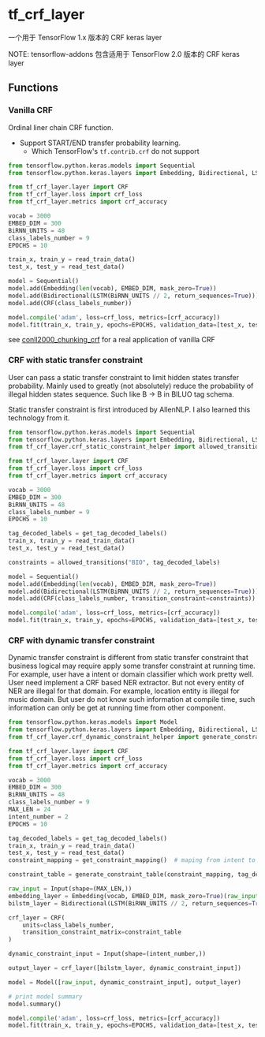 # tf_crf_layer
一个用于 TensorFlow 1.x 版本的 CRF keras layer

NOTE: tensorflow-addons 包含适用于 TensorFlow 2.0 版本的 CRF keras layer

## Functions
### Vanilla CRF

Ordinal liner chain CRF function.

* Support START/END transfer probability learning.
    * Which TensorFlow's `tf.contrib.crf` do not support

```python
from tensorflow.python.keras.models import Sequential
from tensorflow.python.keras.layers import Embedding, Bidirectional, LSTM

from tf_crf_layer.layer import CRF
from tf_crf_layer.loss import crf_loss
from tf_crf_layer.metrics import crf_accuracy

vocab = 3000
EMBED_DIM = 300
BiRNN_UNITS = 48
class_labels_number = 9
EPOCHS = 10

train_x, train_y = read_train_data()
test_x, test_y = read_test_data()

model = Sequential()
model.add(Embedding(len(vocab), EMBED_DIM, mask_zero=True)) 
model.add(Bidirectional(LSTM(BiRNN_UNITS // 2, return_sequences=True)))
model.add(CRF(class_labels_number))

model.compile('adam', loss=crf_loss, metrics=[crf_accuracy])
model.fit(train_x, train_y, epochs=EPOCHS, validation_data=[test_x, test_y])
```

see [conll2000_chunking_crf](examples/conll2000_chunking_crf.py) for a real application of vanilla CRF

### CRF with static transfer constraint

User can pass a static transfer constraint to limit hidden states transfer probability.
Mainly used to greatly (not absolutely) reduce the probability of illegal hidden states sequence.
Such like  B -> B in BILUO tag schema.

Static transfer constraint is first introduced by AllenNLP. I also learned this technology from it.

```python
from tensorflow.python.keras.models import Sequential
from tensorflow.python.keras.layers import Embedding, Bidirectional, LSTM
from tf_crf_layer.crf_static_constraint_helper import allowed_transitions

from tf_crf_layer.layer import CRF
from tf_crf_layer.loss import crf_loss
from tf_crf_layer.metrics import crf_accuracy

vocab = 3000
EMBED_DIM = 300
BiRNN_UNITS = 48
class_labels_number = 9
EPOCHS = 10

tag_decoded_labels = get_tag_decoded_labels()
train_x, train_y = read_train_data()
test_x, test_y = read_test_data()

constraints = allowed_transitions("BIO", tag_decoded_labels)

model = Sequential()
model.add(Embedding(len(vocab), EMBED_DIM, mask_zero=True)) 
model.add(Bidirectional(LSTM(BiRNN_UNITS // 2, return_sequences=True)))
model.add(CRF(class_labels_number, transition_constraint=constraints))

model.compile('adam', loss=crf_loss, metrics=[crf_accuracy])
model.fit(train_x, train_y, epochs=EPOCHS, validation_data=[test_x, test_y])
```

### CRF with dynamic transfer constraint

Dynamic transfer constraint is different from static transfer constraint that business logical may require apply some transfer constraint at running time.
For example, user have a intent or domain classifier which work pretty well.
User need implement a CRF based NER extractor. But not every entity of NER are illegal for that domain.
For example, location entity is illegal for music domain.
But user do not know such information at compile time, such information can only be get at running time from other component.

```python
from tensorflow.python.keras.models import Model
from tensorflow.python.keras.layers import Embedding, Bidirectional, LSTM, Input
from tf_crf_layer.crf_dynamic_constraint_helper import generate_constraint_table

from tf_crf_layer.layer import CRF
from tf_crf_layer.loss import crf_loss
from tf_crf_layer.metrics import crf_accuracy

vocab = 3000
EMBED_DIM = 300
BiRNN_UNITS = 48
class_labels_number = 9
MAX_LEN = 24
intent_number = 2
EPOCHS = 10

tag_decoded_labels = get_tag_decoded_labels()
train_x, train_y = read_train_data()
test_x, test_y = read_test_data()
constraint_mapping = get_constraint_mapping()  # maping from intent to entity

constraint_table = generate_constraint_table(constraint_mapping, tag_decoded_labels)

raw_input = Input(shape=(MAX_LEN,))
embedding_layer = Embedding(vocab, EMBED_DIM, mask_zero=True)(raw_input)
bilstm_layer = Bidirectional(LSTM(BiRNN_UNITS // 2, return_sequences=True))(embedding_layer)

crf_layer = CRF(
    units=class_labels_number,
    transition_constraint_matrix=constraint_table
)

dynamic_constraint_input = Input(shape=(intent_number,))

output_layer = crf_layer([bilstm_layer, dynamic_constraint_input])

model = Model([raw_input, dynamic_constraint_input], output_layer)

# print model summary
model.summary()

model.compile('adam', loss=crf_loss, metrics=[crf_accuracy])
model.fit(train_x, train_y, epochs=EPOCHS, validation_data=[test_x, test_y])
```

